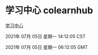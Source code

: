# 学习中心 colearnhub
[学习中心](http://59.174.26.185:56308/colearnhub/)

2021年 07月 05日 星期一 14:12:05 CST

2021年 07月 05日 星期一 06:12:05 GMT
